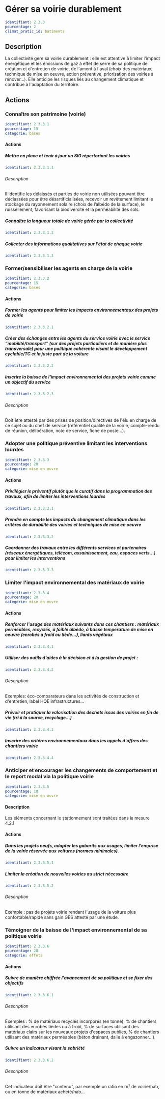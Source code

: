 # Gérer sa voirie durablement
```yaml
identifiant: 2.3.3
pourcentage: 2
climat_pratic_id: batiments
```
## Description
La collectivité gère sa voirie durablement : elle est attentive à limiter l'impact énergétique et les émissions de gaz à effet de serre de sa politique de création et d'entretien de voirie, de l'amont à l'aval (choix des matériaux, technique de mise en oeuvre, action préventive, priorisation des voiries à rénover...). Elle anticipe les risques liés au changement climatique et contribue à l'adaptation du territoire.

## Actions
### Connaître son patrimoine (voirie)
```yaml
identifiant: 2.3.3.1
pourcentage: 15
categorie: bases
```
#### Actions
##### Mettre en place et tenir à jour un SIG répertoriant les voiries
```yaml
identifiant: 2.3.3.1.1
```
###### Description 
Il identifie les délaissés et parties de voirie non utilisées pouvant être déclassées pour être désartificialisées, recevoir un revêtement limitant le stockage du rayonnement solaire (choix de l’albédo de la surface), le ruissellement, favorisant la biodiversité et la perméabilité des sols.

##### Connaître la longueur totale de voirie gérée par la collectivité
```yaml
identifiant: 2.3.3.1.2
```

##### Collecter des informations qualitatives sur l'état de chaque voirie
```yaml
identifiant: 2.3.3.1.3
```

### Former/sensibiliser les agents en charge de la voirie
```yaml
identifiant: 2.3.3.2
pourcentage: 15
categorie: bases
```
#### Actions
##### Former les agents pour limiter les impacts environnementaux des projets de voirie
```yaml
identifiant: 2.3.3.2.1
```

##### Créer des échanges entre les agents du service voirie avec le service "mobilité/transport" (sur des projets particuliers et de manière plus transversale) pour une politique cohérente visant le développement cyclable/TC et la juste part de la voiture
```yaml
identifiant: 2.3.3.2.2
```

##### Inscrire la baisse de l'impact environnemental des projets voirie comme un objectif du service
```yaml
identifiant: 2.3.3.2.3
```
###### Description
Doit être attesté par des prises de position/directives de l'élu en charge de ce sujet ou du chef de service (référentiel qualité de la voirie, compte-rendu de réunion, délibération, note de service, fiche de poste...).

### Adopter une politique préventive limitant les interventions lourdes
```yaml
identifiant: 2.3.3.3
pourcentage: 20
categorie: mise en œuvre
```
#### Actions
##### Privilégier le préventif plutôt que le curatif dans la programmation des travaux, afin de limiter les interventions lourdes
```yaml
identifiant: 2.3.3.3.1
```

##### Prendre en compte les impacts du changement climatique dans les critères de durabilité des voiries et techniques de mise en oeuvre
```yaml
identifiant: 2.3.3.3.2
```

##### Coordonner des travaux entre les différents services et partenaires (réseaux énergétiques, télécom, assainissement, eau, espaces verts...) pour limiter les interventions
```yaml
identifiant: 2.3.3.3.3
```


### Limiter l'impact environnemental des matériaux de voirie
```yaml
identifiant: 2.3.3.4
pourcentage: 20
categorie: mise en œuvre
```
#### Actions
##### Renforcer l'usage des matériaux suivants dans ces chantiers : matériaux perméables, recyclés, à faible albédo, à basse température de mise en oeuvre (enrobés à froid ou tiède...), liants végétaux
```yaml
identifiant: 2.3.3.4.1
```

##### Utiliser des outils d'aides à la décision et à la gestion de projet : 
```yaml
identifiant: 2.3.3.4.2
```
###### Description
Exemples: éco-comparateurs dans les activités de construction et d'entretien, label HQE infrastructures...

##### Prévoir et pratiquer la valorisation des déchets issus des voiries en fin de vie (tri à la source, recyclage...)
```yaml
identifiant: 2.3.3.4.3
```

##### Inscrire des critères environnementaux dans les appels d'offres des chantiers voirie
```yaml
identifiant: 2.3.3.4.4
```


### Anticiper et encourager les changements de comportement et le report modal via la politique voirie
```yaml
identifiant: 2.3.3.5
pourcentage: 10
categorie: mise en œuvre
```
#### Description
Les éléments concernant le stationnement sont traitées dans la mesure 4.2.1

#### Actions
##### Dans les projets neufs, adapter les gabarits aux usages, limiter l'emprise de la voirie réservée aux voitures (normes minimales).
```yaml
identifiant: 2.3.3.5.1
```

##### Limiter la création de nouvelles voiries au strict nécessaire 
```yaml
identifiant: 2.3.3.5.2
```
###### Description
Exemple : pas de projets voirie rendant l'usage de la voiture plus confortable/rapide sans gain GES attesté par une étude.

### Témoigner de la baisse de l'impact environnemental de sa politique voirie
```yaml
identifiant: 2.3.3.6
pourcentage: 20
categorie: effets
```

#### Actions
##### Suivre de manière chiffrée l'avancement de sa politique et se fixer des objectifs
```yaml
identifiant: 2.3.3.6.1
```
###### Description 
Exemples : % de matériaux recyclés incorporés (en tonne), % de chantiers utilisant des enrobés tièdes ou à froid, % de surfaces utilisant des matériaux clairs sur les nouveaux projets d'espaces publics, % de chantiers utilisant des matériaux perméables (béton drainant, dalle à engazonner...).

##### Suivre un indicateur visant la sobriété 
```yaml
identifiant: 2.3.3.6.2
```
###### Description 
Cet indicateur doit être "contenu", par exemple un ratio en m² de voirie/hab, ou en tonne de matériaux acheté/hab...
